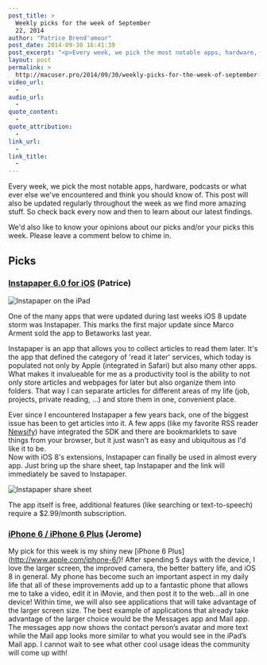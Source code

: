 ```yaml
---
post_title: >
  Weekly picks for the week of September
  22, 2014
author: "Patrice Brend'amour"
post_date: 2014-09-30 16:41:39
post_excerpt: "<p>Every week, we pick the most notable apps, hardware, podcasts or what ever else we've encountered and think you should know of. This post will also be updated regularly throughout the week as we find more amazing stuff. So check back every now and then to learn about our latest findings.</p><p>We'd also like to know your opinions about our picks and/or your picks this week. Please leave a comment below to chime in.</p><p>Our picks:</p><ul><li>Instapaper 6.0 for iOS</li><li>iPhone 6 and iPhone 6 Plus</li></ul>"
layout: post
permalink: >
  http://macuser.pro/2014/09/30/weekly-picks-for-the-week-of-september-22-2014-1/
video_url:
  - 
audio_url:
  - 
quote_content:
  - 
quote_attribution:
  - 
link_url:
  - 
link_title:
  - 
---
```


Every week, we pick the most notable apps, hardware, podcasts or what ever else we've encountered and think you should know of. This post will also be updated regularly throughout the week as we find more amazing stuff. So check back every now and then to learn about our latest findings.

We'd also like to know your opinions about our picks and/or your picks this week. Please leave a comment below to chime in.

<h2>Picks</h2>

<h3><a href="http://Instapaper.com">Instapaper 6.0 for iOS</a> (Patrice)</h3>

<img src="/wp-content/uploads/2014/09/img.png" alt="Instapaper on the iPad" />

One of the many apps that were updated during last weeks iOS 8 update storm was Instapaper. This marks the first major update since Marco Arment sold the app to Betaworks last year.

Instapaper is an app that allows you to collect articles to read them later. It's the app that defined the category of 'read it later' services, which today is populated not only by Apple (integrated in Safari) but also many other apps. What makes it invalueable for me as a productivity tool is the ability to not only store articles and webpages for later but also organize them into folders. That way I can separate articles for different areas of my life (job, projects, private reading, ...) and store them in one, convenient place.

Ever since I encountered Instapaper a few years back, one of the biggest issue has been to get articles into it. A few apps (like my favorite RSS reader <a href="http://newsify.co">Newsify</a>) have integrated the SDK and there are bookmarklets to save things from your browser, but it just wasn't as easy and ubiquitous as I'd like it to be.<br />
Now with iOS 8's extensions, Instapaper can finally be used in almost every app. Just bring up the share sheet, tap Instapaper and the link will immediately be saved to Instapaper.

<img src="/wp-content/uploads/2014/09/instapaper_extension.png" alt="Instapaper share sheet" />

The app itself is free, additional features (like searching or text-to-speech) require a $2.99/month subscription.

<h3><a href="http://www.apple.com/iphone-6/?cid=wwa-us-kwg-iphone-com">iPhone 6 / iPhone 6 Plus</a> (Jerome)</h3>

My pick for this week is my shiny new [iPhone 6 Plus] (http://www.apple.com/iphone-6/)!  After spending 5 days with the device, I love the larger screen, the improved camera, the better battery life, and iOS 8 in general.      My phone has become such an important aspect in my daily life that all of these improvements add up to a fantastic phone that allows me to take a video, edit it in iMovie, and then post it to the web…all in one device!  Within time, we will also see applications that will take advantage of the larger screen size.  The best example of applications that already take advantage of the larger choice would be the Messages app and Mail app.  The messages app now shows the contact person’s avatar and more text while the Mail app looks more similar to what you would see in the iPad’s Mail app.  I cannot wait to see what other cool usage ideas the community will come up with!